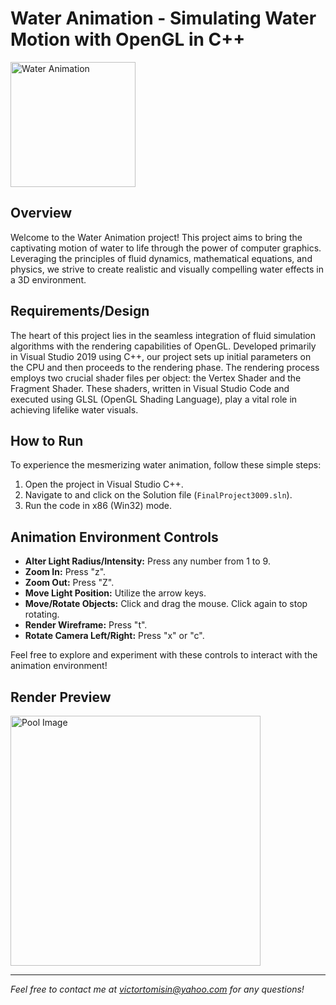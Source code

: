# Water Animation - Simulating Water Motion with OpenGL in C++

<img src="water_pic.jpg" alt="Water Animation" width="200">

## Overview
Welcome to the Water Animation project! This project aims to bring the captivating motion of water to life through the power of computer graphics. Leveraging the principles of fluid dynamics, mathematical equations, and physics, we strive to create realistic and visually compelling water effects in a 3D environment.

## Requirements/Design
The heart of this project lies in the seamless integration of fluid simulation algorithms with the rendering capabilities of OpenGL. Developed primarily in Visual Studio 2019 using C++, our project sets up initial parameters on the CPU and then proceeds to the rendering phase. The rendering process employs two crucial shader files per object: the Vertex Shader and the Fragment Shader. These shaders, written in Visual Studio Code and executed using GLSL (OpenGL Shading Language), play a vital role in achieving lifelike water visuals.

## How to Run
To experience the mesmerizing water animation, follow these simple steps:
1. Open the project in Visual Studio C++.
2. Navigate to and click on the Solution file (`FinalProject3009.sln`).
3. Run the code in x86 (Win32) mode.

## Animation Environment Controls
- **Alter Light Radius/Intensity:** Press any number from 1 to 9.
- **Zoom In:** Press "z".
- **Zoom Out:** Press "Z".
- **Move Light Position:** Utilize the arrow keys.
- **Move/Rotate Objects:** Click and drag the mouse. Click again to stop rotating.
- **Render Wireframe:** Press "t".
- **Rotate Camera Left/Right:** Press "x" or "c".

Feel free to explore and experiment with these controls to interact with the animation environment!
## Render Preview
<img src="preview" alt="Pool Image" width="400">

---

*Feel free to contact me at victortomisin@yahoo.com for any questions!*
